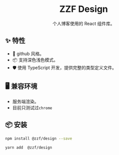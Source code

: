 <h1 align="center">ZZF Design</h1>

<div align="center">

个人博客使用的 React 组件库。

</div>

## ✨ 特性

- 🌈 github 风格。
- 📦 支持深色浅色模式。
- 🛡 使用 TypeScript 开发，提供完整的类型定义文件。

## 🖥 兼容环境

- 服务端渲染。
- 目前只测试过`chrome`

## 📦 安装

```bash
npm install @zzf/design --save
```

```bash
yarn add  @zzf/design
```

